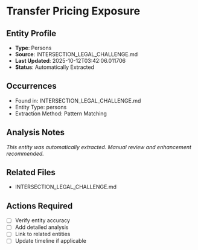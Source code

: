 # Transfer Pricing Exposure

## Entity Profile
- **Type**: Persons
- **Source**: INTERSECTION_LEGAL_CHALLENGE.md
- **Last Updated**: 2025-10-12T03:42:06.011706
- **Status**: Automatically Extracted

## Occurrences
- Found in: INTERSECTION_LEGAL_CHALLENGE.md
- Entity Type: persons
- Extraction Method: Pattern Matching

## Analysis Notes
*This entity was automatically extracted. Manual review and enhancement recommended.*

## Related Files
- INTERSECTION_LEGAL_CHALLENGE.md

## Actions Required
- [ ] Verify entity accuracy
- [ ] Add detailed analysis
- [ ] Link to related entities
- [ ] Update timeline if applicable
